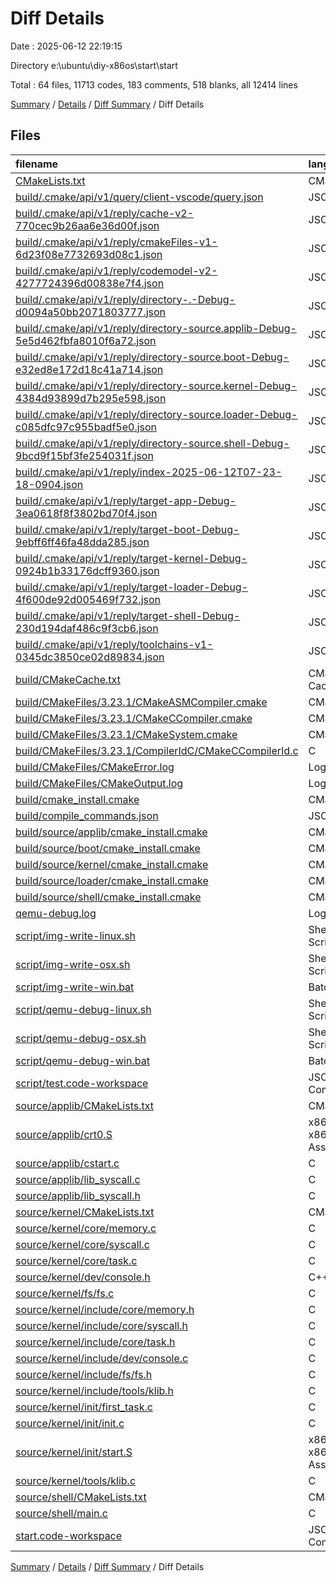 # Diff Details

Date : 2025-06-12 22:19:15

Directory e:\\ubuntu\\diy-x86os\\start\\start

Total : 64 files,  11713 codes, 183 comments, 518 blanks, all 12414 lines

[Summary](results.md) / [Details](details.md) / [Diff Summary](diff.md) / Diff Details

## Files
| filename | language | code | comment | blank | total |
| :--- | :--- | ---: | ---: | ---: | ---: |
| [CMakeLists.txt](/CMakeLists.txt) | CMake | 52 | 0 | 13 | 65 |
| [build/.cmake/api/v1/query/client-vscode/query.json](/build/.cmake/api/v1/query/client-vscode/query.json) | JSON | 1 | 0 | 0 | 1 |
| [build/.cmake/api/v1/reply/cache-v2-770cec9b26aa6e36d00f.json](/build/.cmake/api/v1/reply/cache-v2-770cec9b26aa6e36d00f.json) | JSON | 1,323 | 0 | 1 | 1,324 |
| [build/.cmake/api/v1/reply/cmakeFiles-v1-6d23f08e7732693d08c1.json](/build/.cmake/api/v1/reply/cmakeFiles-v1-6d23f08e7732693d08c1.json) | JSON | 121 | 0 | 1 | 122 |
| [build/.cmake/api/v1/reply/codemodel-v2-4277724396d00838e7f4.json](/build/.cmake/api/v1/reply/codemodel-v2-4277724396d00838e7f4.json) | JSON | 231 | 0 | 1 | 232 |
| [build/.cmake/api/v1/reply/directory-.-Debug-d0094a50bb2071803777.json](/build/.cmake/api/v1/reply/directory-.-Debug-d0094a50bb2071803777.json) | JSON | 14 | 0 | 1 | 15 |
| [build/.cmake/api/v1/reply/directory-source.applib-Debug-5e5d462fbfa8010f6a72.json](/build/.cmake/api/v1/reply/directory-source.applib-Debug-5e5d462fbfa8010f6a72.json) | JSON | 14 | 0 | 1 | 15 |
| [build/.cmake/api/v1/reply/directory-source.boot-Debug-e32ed8e172d18c41a714.json](/build/.cmake/api/v1/reply/directory-source.boot-Debug-e32ed8e172d18c41a714.json) | JSON | 14 | 0 | 1 | 15 |
| [build/.cmake/api/v1/reply/directory-source.kernel-Debug-4384d93899d7b295e598.json](/build/.cmake/api/v1/reply/directory-source.kernel-Debug-4384d93899d7b295e598.json) | JSON | 14 | 0 | 1 | 15 |
| [build/.cmake/api/v1/reply/directory-source.loader-Debug-c085dfc97c955badf5e0.json](/build/.cmake/api/v1/reply/directory-source.loader-Debug-c085dfc97c955badf5e0.json) | JSON | 14 | 0 | 1 | 15 |
| [build/.cmake/api/v1/reply/directory-source.shell-Debug-9bcd9f15bf3fe254031f.json](/build/.cmake/api/v1/reply/directory-source.shell-Debug-9bcd9f15bf3fe254031f.json) | JSON | 14 | 0 | 1 | 15 |
| [build/.cmake/api/v1/reply/index-2025-06-12T07-23-18-0904.json](/build/.cmake/api/v1/reply/index-2025-06-12T07-23-18-0904.json) | JSON | 132 | 0 | 1 | 133 |
| [build/.cmake/api/v1/reply/target-app-Debug-3ea0618f8f3802bd70f4.json](/build/.cmake/api/v1/reply/target-app-Debug-3ea0618f8f3802bd70f4.json) | JSON | 164 | 0 | 1 | 165 |
| [build/.cmake/api/v1/reply/target-boot-Debug-9ebff6ff46fa48dda285.json](/build/.cmake/api/v1/reply/target-boot-Debug-9ebff6ff46fa48dda285.json) | JSON | 170 | 0 | 1 | 171 |
| [build/.cmake/api/v1/reply/target-kernel-Debug-0924b1b33176dcff9360.json](/build/.cmake/api/v1/reply/target-kernel-Debug-0924b1b33176dcff9360.json) | JSON | 402 | 0 | 1 | 403 |
| [build/.cmake/api/v1/reply/target-loader-Debug-4f600de92d005469f732.json](/build/.cmake/api/v1/reply/target-loader-Debug-4f600de92d005469f732.json) | JSON | 178 | 0 | 1 | 179 |
| [build/.cmake/api/v1/reply/target-shell-Debug-230d194daf486c9f3cb6.json](/build/.cmake/api/v1/reply/target-shell-Debug-230d194daf486c9f3cb6.json) | JSON | 141 | 0 | 1 | 142 |
| [build/.cmake/api/v1/reply/toolchains-v1-0345dc3850ce02d89834.json](/build/.cmake/api/v1/reply/toolchains-v1-0345dc3850ce02d89834.json) | JSON | 48 | 0 | 1 | 49 |
| [build/CMakeCache.txt](/build/CMakeCache.txt) | CMake Cache | 324 | 0 | 80 | 404 |
| [build/CMakeFiles/3.23.1/CMakeASMCompiler.cmake](/build/CMakeFiles/3.23.1/CMakeASMCompiler.cmake) | CMake | 14 | 0 | 7 | 21 |
| [build/CMakeFiles/3.23.1/CMakeCCompiler.cmake](/build/CMakeFiles/3.23.1/CMakeCCompiler.cmake) | CMake | 55 | 0 | 18 | 73 |
| [build/CMakeFiles/3.23.1/CMakeSystem.cmake](/build/CMakeFiles/3.23.1/CMakeSystem.cmake) | CMake | 10 | 0 | 6 | 16 |
| [build/CMakeFiles/3.23.1/CompilerIdC/CMakeCCompilerId.c](/build/CMakeFiles/3.23.1/CompilerIdC/CMakeCCompilerId.c) | C | 633 | 61 | 135 | 829 |
| [build/CMakeFiles/CMakeError.log](/build/CMakeFiles/CMakeError.log) | Log | 53 | 0 | 56 | 109 |
| [build/CMakeFiles/CMakeOutput.log](/build/CMakeFiles/CMakeOutput.log) | Log | 20 | 0 | 15 | 35 |
| [build/cmake\_install.cmake](/build/cmake_install.cmake) | CMake | 50 | 0 | 10 | 60 |
| [build/compile\_commands.json](/build/compile_commands.json) | JSON | 137 | 0 | 0 | 137 |
| [build/source/applib/cmake\_install.cmake](/build/source/applib/cmake_install.cmake) | CMake | 33 | 0 | 7 | 40 |
| [build/source/boot/cmake\_install.cmake](/build/source/boot/cmake_install.cmake) | CMake | 33 | 0 | 7 | 40 |
| [build/source/kernel/cmake\_install.cmake](/build/source/kernel/cmake_install.cmake) | CMake | 33 | 0 | 7 | 40 |
| [build/source/loader/cmake\_install.cmake](/build/source/loader/cmake_install.cmake) | CMake | 33 | 0 | 7 | 40 |
| [build/source/shell/cmake\_install.cmake](/build/source/shell/cmake_install.cmake) | CMake | 33 | 0 | 7 | 40 |
| [qemu-debug.log](/qemu-debug.log) | Log | 6,413 | 0 | 1 | 6,414 |
| [script/img-write-linux.sh](/script/img-write-linux.sh) | Shell Script | 16 | 18 | 10 | 44 |
| [script/img-write-osx.sh](/script/img-write-osx.sh) | Shell Script | 16 | 17 | 11 | 44 |
| [script/img-write-win.bat](/script/img-write-win.bat) | Batch | 15 | 24 | 10 | 49 |
| [script/qemu-debug-linux.sh](/script/qemu-debug-linux.sh) | Shell Script | 2 | 1 | 1 | 4 |
| [script/qemu-debug-osx.sh](/script/qemu-debug-osx.sh) | Shell Script | 1 | 1 | 1 | 3 |
| [script/qemu-debug-win.bat](/script/qemu-debug-win.bat) | Batch | 11 | 2 | 1 | 14 |
| [script/test.code-workspace](/script/test.code-workspace) | JSON with Comments | 10 | 0 | 0 | 10 |
| [source/applib/CMakeLists.txt](/source/applib/CMakeLists.txt) | CMake | 9 | 0 | 3 | 12 |
| [source/applib/crt0.S](/source/applib/crt0.S) | x86 and x86_64 Assembly | 10 | 0 | 1 | 11 |
| [source/applib/cstart.c](/source/applib/cstart.c) | C | 14 | 8 | 2 | 24 |
| [source/applib/lib\_syscall.c](/source/applib/lib_syscall.c) | C | 128 | 0 | 8 | 136 |
| [source/applib/lib\_syscall.h](/source/applib/lib_syscall.h) | C | -32 | 0 | 3 | -29 |
| [source/kernel/CMakeLists.txt](/source/kernel/CMakeLists.txt) | CMake | 1 | 0 | 0 | 1 |
| [source/kernel/core/memory.c](/source/kernel/core/memory.c) | C | 78 | 13 | 18 | 109 |
| [source/kernel/core/syscall.c](/source/kernel/core/syscall.c) | C | 16 | 0 | 2 | 18 |
| [source/kernel/core/task.c](/source/kernel/core/task.c) | C | 197 | 13 | 19 | 229 |
| [source/kernel/dev/console.h](/source/kernel/dev/console.h) | C++ | 22 | 0 | 8 | 30 |
| [source/kernel/fs/fs.c](/source/kernel/fs/fs.c) | C | 82 | 0 | 6 | 88 |
| [source/kernel/include/core/memory.h](/source/kernel/include/core/memory.h) | C | 8 | 0 | 1 | 9 |
| [source/kernel/include/core/syscall.h](/source/kernel/include/core/syscall.h) | C | 10 | 8 | 4 | 22 |
| [source/kernel/include/core/task.h](/source/kernel/include/core/task.h) | C | 10 | 0 | 0 | 10 |
| [source/kernel/include/dev/console.c](/source/kernel/include/dev/console.c) | C | 26 | 8 | 5 | 39 |
| [source/kernel/include/fs/fs.h](/source/kernel/include/fs/fs.h) | C | 11 | 0 | 2 | 13 |
| [source/kernel/include/tools/klib.h](/source/kernel/include/tools/klib.h) | C | 2 | 0 | -1 | 1 |
| [source/kernel/init/first\_task.c](/source/kernel/init/first_task.c) | C | 2 | 0 | 0 | 2 |
| [source/kernel/init/init.c](/source/kernel/init/init.c) | C | 10 | 0 | 0 | 10 |
| [source/kernel/init/start.S](/source/kernel/init/start.S) | x86 and x86_64 Assembly | 24 | 0 | 3 | 27 |
| [source/kernel/tools/klib.c](/source/kernel/tools/klib.c) | C | 25 | 0 | 2 | 27 |
| [source/shell/CMakeLists.txt](/source/shell/CMakeLists.txt) | CMake | 20 | 0 | 5 | 25 |
| [source/shell/main.c](/source/shell/main.c) | C | 20 | 9 | 1 | 30 |
| [start.code-workspace](/start.code-workspace) | JSON with Comments | 28 | 0 | 0 | 28 |

[Summary](results.md) / [Details](details.md) / [Diff Summary](diff.md) / Diff Details